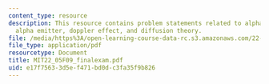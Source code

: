 ```yaml
---
content_type: resource
description: This resource contains problem statements related to alpha decay reaction,
  alpha emitter, doppler effect, and diffusion theory.
file: /media/https%3A/open-learning-course-data-rc.s3.amazonaws.com/22-05-neutron-science-and-reactor-physics-fall-2009/e17f75633d5ef471bd0dc3fa35f9b826_MIT22_05F09_finalexam.pdf
file_type: application/pdf
resourcetype: Document
title: MIT22_05F09_finalexam.pdf
uid: e17f7563-3d5e-f471-bd0d-c3fa35f9b826
---
```


